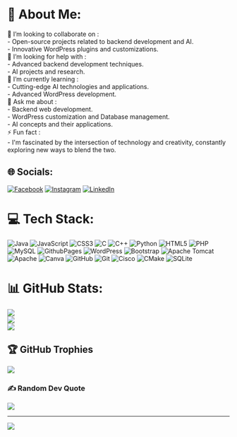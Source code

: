 # 💫 About Me:
👯 I’m looking to collaborate on :<br>- Open-source projects related to backend development and AI.<br>- Innovative WordPress plugins and customizations.<br>🤝 I’m looking for help with :<br>- Advanced backend development techniques.<br>- AI projects and research.<br>🌱 I’m currently learning :<br>- Cutting-edge AI technologies and applications.<br>- Advanced WordPress development.<br>💬 Ask me about :<br>- Backend web development.<br>- WordPress customization and Database management.<br>- AI concepts and their applications.<br>⚡ Fun fact : <br>- I'm fascinated by the intersection of technology and creativity, constantly exploring new ways to blend the two.


## 🌐 Socials:
[![Facebook](https://img.shields.io/badge/Facebook-%231877F2.svg?logo=Facebook&logoColor=white)](https://facebook.com/sbasu8) [![Instagram](https://img.shields.io/badge/Instagram-%23E4405F.svg?logo=Instagram&logoColor=white)](https://instagram.com/s_u_d_i_p_b_a_s_u) [![LinkedIn](https://img.shields.io/badge/LinkedIn-%230077B5.svg?logo=linkedin&logoColor=white)](https://linkedin.com/in/sudip-basu-191974188) 

# 💻 Tech Stack:
![Java](https://img.shields.io/badge/java-%23ED8B00.svg?style=plastic&logo=openjdk&logoColor=white) ![JavaScript](https://img.shields.io/badge/javascript-%23323330.svg?style=plastic&logo=javascript&logoColor=%23F7DF1E) ![CSS3](https://img.shields.io/badge/css3-%231572B6.svg?style=plastic&logo=css3&logoColor=white) ![C](https://img.shields.io/badge/c-%2300599C.svg?style=plastic&logo=c&logoColor=white) ![C++](https://img.shields.io/badge/c++-%2300599C.svg?style=plastic&logo=c%2B%2B&logoColor=white) ![Python](https://img.shields.io/badge/python-3670A0?style=plastic&logo=python&logoColor=ffdd54) ![HTML5](https://img.shields.io/badge/html5-%23E34F26.svg?style=plastic&logo=html5&logoColor=white) ![PHP](https://img.shields.io/badge/php-%23777BB4.svg?style=plastic&logo=php&logoColor=white) ![MySQL](https://img.shields.io/badge/mysql-4479A1.svg?style=plastic&logo=mysql&logoColor=white) ![GithubPages](https://img.shields.io/badge/github%20pages-121013?style=plastic&logo=github&logoColor=white) ![WordPress](https://img.shields.io/badge/WordPress-%23117AC9.svg?style=plastic&logo=WordPress&logoColor=white) ![Bootstrap](https://img.shields.io/badge/bootstrap-%238511FA.svg?style=plastic&logo=bootstrap&logoColor=white) ![Apache Tomcat](https://img.shields.io/badge/apache%20tomcat-%23F8DC75.svg?style=plastic&logo=apache-tomcat&logoColor=black) ![Apache](https://img.shields.io/badge/apache-%23D42029.svg?style=plastic&logo=apache&logoColor=white) ![Canva](https://img.shields.io/badge/Canva-%2300C4CC.svg?style=plastic&logo=Canva&logoColor=white) ![GitHub](https://img.shields.io/badge/github-%23121011.svg?style=plastic&logo=github&logoColor=white) ![Git](https://img.shields.io/badge/git-%23F05033.svg?style=plastic&logo=git&logoColor=white) ![Cisco](https://img.shields.io/badge/cisco-%23049fd9.svg?style=plastic&logo=cisco&logoColor=black) ![CMake](https://img.shields.io/badge/CMake-%23008FBA.svg?style=plastic&logo=cmake&logoColor=white) ![SQLite](https://img.shields.io/badge/sqlite-%2307405e.svg?style=plastic&logo=sqlite&logoColor=white)
# 📊 GitHub Stats:
![](https://github-readme-stats.vercel.app/api?username=sudipbasu&theme=radical&hide_border=false&include_all_commits=true&count_private=true)<br/>
![](https://github-readme-streak-stats.herokuapp.com/?user=sudipbasu&theme=radical&hide_border=false)<br/>
![](https://github-readme-stats.vercel.app/api/top-langs/?username=sudipbasu&theme=radical&hide_border=false&include_all_commits=true&count_private=true&layout=compact)

## 🏆 GitHub Trophies
![](https://github-profile-trophy.vercel.app/?username=sudipbasu&theme=shadow_red&no-frame=false&no-bg=false&margin-w=4)

### ✍️ Random Dev Quote
![](https://quotes-github-readme.vercel.app/api?type=vetical&theme=light)

---
[![](https://visitcount.itsvg.in/api?id=sudipbasu&icon=5&color=10)](https://visitcount.itsvg.in)

<!-- Proudly created with GPRM ( https://gprm.itsvg.in ) -->
